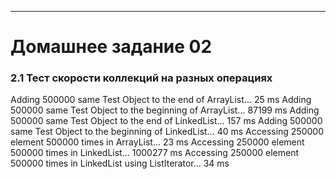 ********
# Домашнее задание 02
### 2.1 Тест скорости коллекций на разных операциях
Adding 500000 same Test Object to the end of ArrayList...
25 ms
Adding 500000 same Test Object to the beginning of ArrayList...
87199 ms
Adding 500000 same Test Object to the end of LinkedList...
157 ms
Adding 500000 same Test Object to the beginning of LinkedList...
40 ms
Accessing 250000 element 500000 times in ArrayList...
23 ms
Accessing 250000 element 500000 times in LinkedList...
1000277 ms
Accessing 250000 element 500000 times in LinkedList using ListIterator...
34 ms


